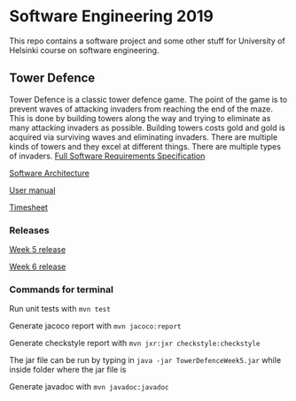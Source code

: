 # Software Engineering 2019 
This repo contains a software project and some other stuff for University of Helsinki course on software engineering.

## Tower Defence
Tower Defence is a classic tower defence game. The point of the game is to prevent waves of attacking invaders from reaching the end of the maze. This is done by building towers along the way and trying to eliminate as many attacking invaders as possible. Building towers costs gold and gold is acquired via surviving waves and eliminating invaders. There are multiple kinds of towers and they excel at different things. There are multiple types of invaders. [Full Software Requirements Specification](https://github.com/Melimet/TowerDefence/blob/master/documentation/SoftwareRequirementsSpecification.md)

[Software Architecture](https://github.com/Melimet/TowerDefence/blob/master/documentation/SoftwareArchitecture.md)

[User manual](https://github.com/Melimet/TowerDefence/blob/master/documentation/UserManual.md)

[Timesheet](https://github.com/Melimet/TowerDefence/blob/master/documentation/Timesheet.md)

### Releases
  [Week 5 release](https://github.com/Melimet/TowerDefence/releases/tag/week5)
  
  [Week 6 release](https://github.com/Melimet/TowerDefence/releases/tag/Week6)

### Commands for terminal

Run unit tests with `mvn test`

Generate jacoco report with  `mvn jacoco:report`

Generate checkstyle report with `mvn jxr:jxr checkstyle:checkstyle`

The jar file can be run by typing in `java -jar TowerDefenceWeek5.jar` while inside folder where the jar file is

Generate javadoc with `mvn javadoc:javadoc`
